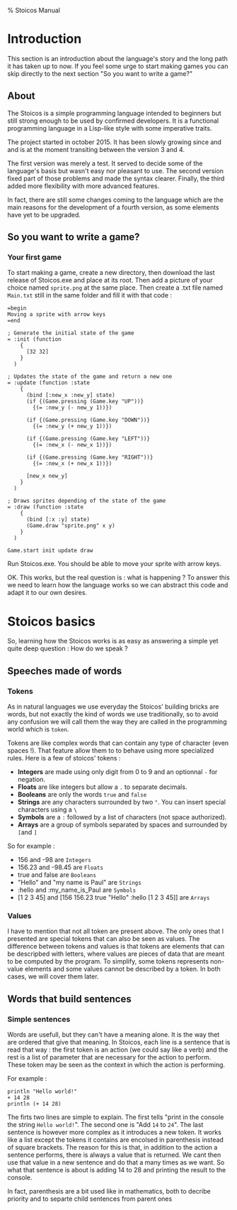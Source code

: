 % Stoicos Manual

# Introduction

This section is an introduction about the language's story and the long path it has taken up to now. If you feel some urge to start making games you can skip directly to the next section "So you want to write a game?"

## About

The Stoicos is a simple programming language intended to beginners but still strong enough to be used by confirmed developers.
It is a functional programming language in a Lisp-like style with some imperative traits.

The project started in october 2015. It has been slowly growing since and and is at the moment transiting between the version 3 and 4.

The first version was merely a test. It served to decide some of the language's basis but wasn't easy nor pleasant to use. The second version fixed part of those problems and made the syntax clearer. Finally, the third added more flexibility with more advanced features.

In fact, there are still some changes coming to the language which are the main reasons for the development of a fourth version, as some elements have yet to be upgraded.


## So you want to write a game?

### Your first game
To start making a game, create a new directory, then download the last release of Stoicos.exe and place at its root. Then add a picture of your choice named `sprite.png` at the same place.
Then create a .txt file named `Main.txt` still in the same folder and fill it with that code :

```
=begin
Moving a sprite with arrow keys
=end

; Generate the initial state of the game
= :init (function
    {
      [32 32]
    }
  )

; Updates the state of the game and return a new one
= :update (function :state
    {
      (bind [:new_x :new_y] state)
      (if {(Game.pressing (Game.key "UP"))}
        {(= :new_y (- new_y 1))})

      (if {(Game.pressing (Game.key "DOWN"))}
        {(= :new_y (+ new_y 1))})

      (if {(Game.pressing (Game.key "LEFT"))}
        {(= :new_x (- new_x 1))})

      (if {(Game.pressing (Game.key "RIGHT"))}
        {(= :new_x (+ new_x 1))})

      [new_x new_y]  
    }
  )

; Draws sprites depending of the state of the game
= :draw (function :state
    {
      (bind [:x :y] state)
      (Game.draw "sprite.png" x y)
    }
  )

Game.start init update draw
```

Run Stoicos.exe. You should be able to move your sprite with arrow keys.

OK. This works, but the real question is : what is happening ? To answer this we need to learn how the language works so we can abstract this code and adapt it to our own desires.

# Stoicos basics

So, learning how the Stoicos works is as easy as answering a simple yet quite deep question : How do we speak ?

## Speeches made of words

### Tokens

As in natural languages we use everyday the Stoicos' building bricks are words, but not exactly the kind of words we use traditionally, so to avoid any confusion we will call them the way they are called in the programming world which is `token`.

Tokens are like complex words that can contain any type of character (even spaces !). That feature allow them to to behave using more specialized rules. Here is a few of stoicos' tokens :

- **Integers** are made using only digit from 0 to 9 and an optionnal `-` for negation.
- **Floats** are like integers but allow a `.` to separate  decimals.
- **Booleans** are only the words `true` and `false`
- **Strings** are any characters surrounded by two `"`. You can insert special characters using a `\`
- **Symbols** are a `:` followed by a list of characters (not space authorized).
- **Arrays** are a group of symbols separated by spaces and surrounded by `[`and `]`

So for example :

- 156 and -98 are `Integers`
- 156.23 and -98.45 are `Floats`
- true and false are `Booleans`
- "Hello" and "my name is Paul" are `Strings`
- :hello and :my_name_is_Paul are `Symbols`
- [1 2 3 45] and [156 156.23 true "Hello" :hello [1 2 3 45]] are `Arrays`

### Values
I have to mention that not all token are present above. The only ones that I presented are special tokens that can also be seen as values. The difference between tokens and values is that tokens are elements that can be descripbed with letters, where values are pieces of data that are meant to be computed by the program. To simplify, some tokens represents non-value elements and some values cannot be described by a token. In both cases, we will cover them later.

## Words that build sentences

### Simple sentences

Words are usefull, but they can't have a meaning alone. It is the way thet are ordered that give that meaning. In Stoicos, each line is a sentence that is read that way : the first token is an action (we could say like a verb) and the rest is a list of parameter that are necessary for the action to perform. These token may be seen as the context in which the action is performing.

For example :

```
println "Hello world!"
+ 14 28
println (+ 14 28)
```

The firts two lines are simple to explain. The first tells "print in the console the string `Hello world!`". The second one is "Add `14` to `24`".
The last sentence is however more complex as it introduces a new token. It works like a list except the tokens it contains are encolsed in parenthesis instead of square brackets. The reason for this is that, in addition to the action a sentence performs, there is always a value that is returned. We cant then use that value in a new sentence and do that a many times as we want. So what that sentence is about is adding 14 to 28 and printing the result to the console.

In fact, parenthesis are a bit used like in mathematics, both to decribe priority and to separte child sentences from parent ones
